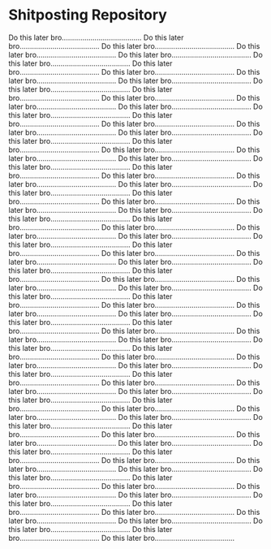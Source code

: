 # Shitposting Repository

Do this later bro.......................................
Do this later bro.......................................
Do this later bro.......................................
Do this later bro.......................................
Do this later bro.......................................
Do this later bro.......................................
Do this later bro.......................................
Do this later bro.......................................
Do this later bro.......................................
Do this later bro.......................................
Do this later bro.......................................
Do this later bro.......................................
Do this later bro.......................................
Do this later bro.......................................
Do this later bro.......................................
Do this later bro.......................................
Do this later bro.......................................
Do this later bro.......................................
Do this later bro.......................................
Do this later bro.......................................
Do this later bro.......................................
Do this later bro.......................................
Do this later bro.......................................
Do this later bro.......................................
Do this later bro.......................................
Do this later bro.......................................
Do this later bro.......................................
Do this later bro.......................................
Do this later bro.......................................
Do this later bro.......................................
Do this later bro.......................................
Do this later bro.......................................
Do this later bro.......................................
Do this later bro.......................................
Do this later bro.......................................
Do this later bro.......................................
Do this later bro.......................................
Do this later bro.......................................
Do this later bro.......................................
Do this later bro.......................................
Do this later bro.......................................
Do this later bro.......................................
Do this later bro.......................................
Do this later bro.......................................
Do this later bro.......................................
Do this later bro.......................................
Do this later bro.......................................
Do this later bro.......................................
Do this later bro.......................................
Do this later bro.......................................
Do this later bro.......................................
Do this later bro.......................................
Do this later bro.......................................
Do this later bro.......................................
Do this later bro.......................................
Do this later bro.......................................
Do this later bro.......................................
Do this later bro.......................................
Do this later bro.......................................
Do this later bro.......................................
Do this later bro.......................................
Do this later bro.......................................
Do this later bro.......................................
Do this later bro.......................................
Do this later bro.......................................
Do this later bro.......................................
Do this later bro.......................................
Do this later bro.......................................
Do this later bro.......................................
Do this later bro.......................................
Do this later bro.......................................
Do this later bro.......................................
Do this later bro.......................................
Do this later bro.......................................
Do this later bro.......................................
Do this later bro.......................................
Do this later bro.......................................
Do this later bro.......................................
Do this later bro.......................................
Do this later bro.......................................
Do this later bro.......................................
Do this later bro.......................................
Do this later bro.......................................
Do this later bro.......................................
Do this later bro.......................................
Do this later bro.......................................
Do this later bro.......................................
Do this later bro.......................................
Do this later bro.......................................
Do this later bro.......................................
Do this later bro.......................................
Do this later bro.......................................
Do this later bro.......................................
Do this later bro.......................................
Do this later bro.......................................
Do this later bro.......................................
Do this later bro.......................................
Do this later bro.......................................